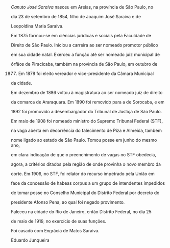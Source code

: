 

*Canuto José Saraiva* nasceu em Areias, na província de São Paulo, no

dia 23 de setembro de 1854, filho de Joaquim José Saraiva e de

Leopoldina Maria Saraiva.



Em 1875 formou-se em ciências jurídicas e sociais pela Faculdade de

Direito de São Paulo. Iniciou a carreira ao ser nomeado promotor público

em sua cidade natal. Exerceu a função até ser nomeado juiz municipal de

órfãos de Piracicaba, também na província de São Paulo, em outubro de

1877. Em 1878 foi eleito vereador e vice-presidente da Câmara Municipal

da cidade.



Em dezembro de 1886 voltou à magistratura ao ser nomeado juiz de direito

da comarca de Araraquara. Em 1890 foi removido para a de Sorocaba, e em

1892 foi promovido a desembargador do Tribunal de Justiça de São Paulo.

Em maio de 1908 foi nomeado ministro do Supremo Tribunal Federal (STF),

na vaga aberta em decorrência do falecimento de Piza e Almeida, também

nome ligado ao estado de São Paulo. Tomou posse em junho do mesmo ano,

em clara indicação de que o preenchimento de vagas no STF obedecia,

agora, a critérios ditados pela região de onde provinha o novo membro da

corte. Em 1909, no STF, foi relator do recurso impetrado pela União em

face da concessão de habeas corpus a um grupo de intendentes impedidos

de tomar posse no Conselho Municipal do Distrito Federal por decreto do

presidente Afonso Pena, ao qual foi negado provimento.



Faleceu na cidade do Rio de Janeiro, então Distrito Federal, no dia 25

de maio de 1919, no exercício de suas funções.



Foi casado com Engrácia de Matos Saraiva.



Eduardo Junqueira



